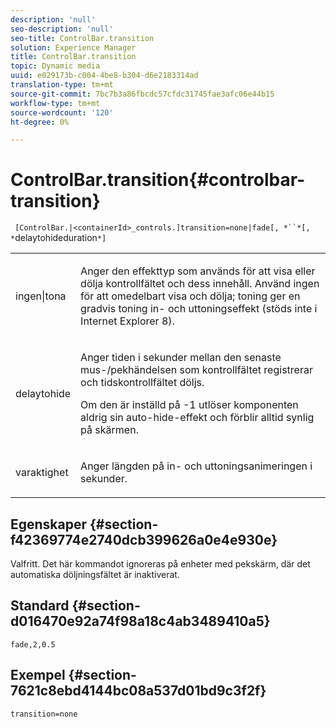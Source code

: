 ```yaml
---
description: 'null'
seo-description: 'null'
seo-title: ControlBar.transition
solution: Experience Manager
title: ControlBar.transition
topic: Dynamic media
uuid: e029173b-c004-4be8-b304-d6e2183314ad
translation-type: tm+mt
source-git-commit: 7bc7b3a86fbcdc57cfdc31745fae3afc06e44b15
workflow-type: tm+mt
source-wordcount: '120'
ht-degree: 0%

---
```



# ControlBar.transition{#controlbar-transition}

` [ControlBar.|<containerId>_controls.]transition=none|fade[, *``*[, *`delaytohideduration`*]`

<table id="table_F71AA834FE494949A2D4B569EA5E721F"> 
 <tbody> 
  <tr> 
   <td colname="col1"> <p> <span class="codeph"> ingen|tona  </span> </p> </td> 
   <td colname="col2"> <p> Anger den effekttyp som används för att visa eller dölja kontrollfältet och dess innehåll. Använd <span class="codeph"> ingen </span> för att omedelbart visa och dölja; <span class="codeph"> toning </span> ger en gradvis toning in- och uttoningseffekt (stöds inte i Internet Explorer 8). </p> </td> 
  </tr> 
  <tr> 
   <td colname="col1"> <p> <span class="codeph"> <span class="varname"> delaytohide  </span> </span> </p> </td> 
   <td colname="col2"> <p> Anger tiden i sekunder mellan den senaste mus-/pekhändelsen som kontrollfältet registrerar och tidskontrollfältet döljs. </p> <p> Om den är inställd på <span class="codeph"> -1 </span> utlöser komponenten aldrig sin auto-hide-effekt och förblir alltid synlig på skärmen. </p> </td> 
  </tr> 
  <tr> 
   <td colname="col1"> <p> <span class="codeph"> <span class="varname"> varaktighet  </span> </span> </p> </td> 
   <td colname="col2"> <p> Anger längden på in- och uttoningsanimeringen i sekunder. </p> </td> 
  </tr> 
 </tbody> 
</table>

## Egenskaper {#section-f42369774e2740dcb399626a0e4e930e}

Valfritt. Det här kommandot ignoreras på enheter med pekskärm, där det automatiska döljningsfältet är inaktiverat.

## Standard {#section-d016470e92a74f98a18c4ab3489410a5}

`fade,2,0.5`

## Exempel {#section-7621c8ebd4144bc08a537d01bd9c3f2f}

`transition=none`
